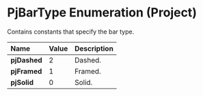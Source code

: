 
# PjBarType Enumeration (Project)

Contains constants that specify the bar type.



|**Name**|**Value**|**Description**|
|:-----|:-----|:-----|
| **pjDashed**|2|Dashed.|
| **pjFramed**|1|Framed.|
| **pjSolid**|0|Solid.|
